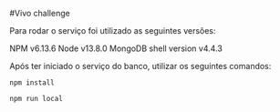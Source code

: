 #Vivo challenge

Para rodar o serviço foi utilizado as seguintes versões:

NPM v6.13.6
Node v13.8.0
MongoDB shell version v4.4.3

Após ter iniciado o serviço do banco, utilizar os seguintes comandos:

``npm install``

``npm run local``
